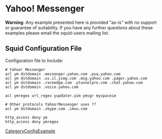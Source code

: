 # Yahoo\! Messenger

**Warning**: Any example presented here is provided "as-is" with no
support or guarantee of suitability. If you have any further questions
about these examples please email the squid-users mailing list.

## Squid Configuration File

Configuration file to Include:

    # Yahoo! Messenger
    acl ym dstdomain .messenger.yahoo.com .psq.yahoo.com
    acl ym dstdomain .us.il.yimg.com .msg.yahoo.com .pager.yahoo.com
    acl ym dstdomain .rareedge.com .ytunnelpro.com .chat.yahoo.com
    acl ym dstdomain .voice.yahoo.com
    
    acl ymregex url_regex yupdater.yim ymsgr myspaceim
    
    # Other protocols Yahoo!Messenger uses ??
    acl ym dstdomain .skype.com .imvu.com
    
    http_access deny ym
    http_access deny ymregex

[CategoryConfigExample](https://wiki.squid-cache.org/action/show/ConfigExamples/Chat/YahooMessenger/CategoryConfigExample#)
